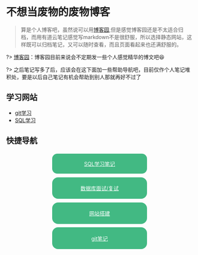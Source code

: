 # 不想当废物的废物博客

> 算是个人博客吧，虽然说可以用[博客园](https://www.cnblogs.com/yuelblog/),但是感觉博客园还是不太适合归档，而用有道云笔记感觉写markdown不是很舒服，所以选择静态网站，这样既可以归档笔记，又可以随时查看，而且页面看起来也还满舒服的。

?> [博客园](https://www.cnblogs.com/yuelblog/)：博客园目前来说会不定期发一些个人感觉精华的博文吧:laughing:

?> 之后笔记写多了后，应该会在这下面加一些帮助导航吧，目前仅作个人笔记堆积处，要是以后自己笔记有机会帮助到别人那就再好不过了

## 学习网站

- [git学习](https://learngitbranching.js.org/?locale=zh_CN) 
- [SQL学习](http://xuesql.cn/)

## 快捷导航

<div style="display:flex;justify-content:space-around;flex-wrap: wrap;">
    <div style="background-color:#42B983;padding:1.2em 2rem;border-radius:1em;margin:0.3rem;width:12rem;text-align:center;">
        <a href="/#/data-science/sql" style="color:#fff;">SQL学习笔记</a>
    </div>
	<div style="color:#fff;background-color:#42B983;padding:1.2rem 2rem;border-radius:1rem;margin:0.3rem;width:12rem;text-align:center;">
    	<a href="/#/data-science/database" style="color:#fff;">数据库面试/复试</a>
    </div>
    <div style="color:#fff;background-color:#42B983;padding:1.2rem 2rem;border-radius:1rem;margin:0.3rem;width:12rem;text-align:center;">
        <a href="/#/normal-note/2022-1-21" style="color:#fff;">网站搭建</a>
    </div>
        <div style="color:#fff;background-color:#42B983;padding:1.2rem 2rem;border-radius:1rem;margin:0.3rem;width:12rem;text-align:center;">
        <a href="/#/git" style="color:#fff;">git笔记</a>
    </div>
</div>
